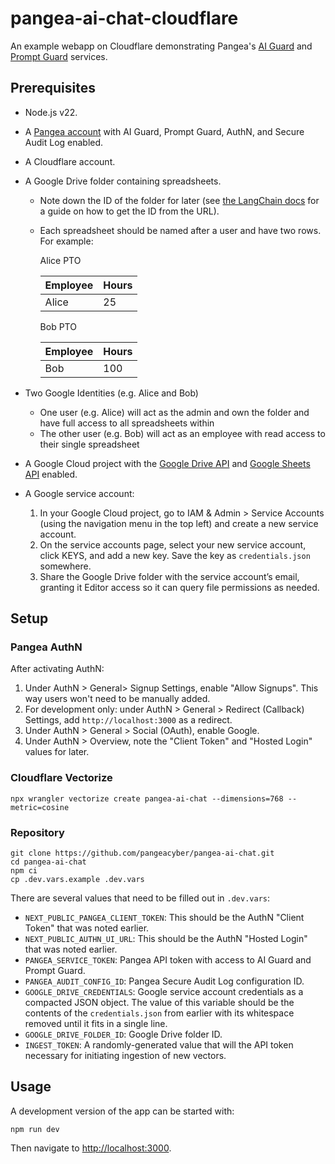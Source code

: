 # pangea-ai-chat-cloudflare

An example webapp on Cloudflare demonstrating Pangea's [AI Guard][] and
[Prompt Guard][] services.

## Prerequisites

- Node.js v22.
- A [Pangea account][Pangea signup] with AI Guard, Prompt Guard, AuthN, and
  Secure Audit Log enabled.
- A Cloudflare account.
- A Google Drive folder containing spreadsheets.

  - Note down the ID of the folder for later (see [the LangChain docs][retrieve-the-google-docs]
    for a guide on how to get the ID from the URL).
  - Each spreadsheet should be named after a user and have two rows. For example:

    Alice PTO

    | Employee | Hours |
    | -------- | ----- |
    | Alice    | 25    |

    Bob PTO

    | Employee | Hours |
    | -------- | ----- |
    | Bob      | 100   |

- Two Google Identities (e.g. Alice and Bob)
  - One user (e.g. Alice) will act as the admin and own the folder and have full
    access to all spreadsheets within
  - The other user (e.g. Bob) will act as an employee with read access to their
    single spreadsheet
- A Google Cloud project with the [Google Drive API][] and [Google Sheets API][] enabled.
- A Google service account:
  1. In your Google Cloud project, go to IAM & Admin > Service Accounts (using
     the navigation menu in the top left) and create a new service account.
  2. On the service accounts page, select your new service account, click KEYS,
     and add a new key. Save the key as `credentials.json` somewhere.
  3. Share the Google Drive folder with the service account’s email, granting it
     Editor access so it can query file permissions as needed.

## Setup

### Pangea AuthN

After activating AuthN:

1. Under AuthN > General> Signup Settings, enable "Allow Signups". This way
   users won't need to be manually added.
2. For development only: under AuthN > General > Redirect (Callback) Settings,
   add `http://localhost:3000` as a redirect.
3. Under AuthN > General > Social (OAuth), enable Google.
4. Under AuthN > Overview, note the "Client Token" and "Hosted Login" values for
   later.

### Cloudflare Vectorize

```
npx wrangler vectorize create pangea-ai-chat --dimensions=768 --metric=cosine
```

### Repository

```
git clone https://github.com/pangeacyber/pangea-ai-chat.git
cd pangea-ai-chat
npm ci
cp .dev.vars.example .dev.vars
```

There are several values that need to be filled out in `.dev.vars`:

- `NEXT_PUBLIC_PANGEA_CLIENT_TOKEN`: This should be the AuthN "Client Token"
  that was noted earlier.
- `NEXT_PUBLIC_AUTHN_UI_URL`: This should be the AuthN "Hosted Login" that was
  noted earlier.
- `PANGEA_SERVICE_TOKEN`: Pangea API token with access to AI Guard and Prompt
  Guard.
- `PANGEA_AUDIT_CONFIG_ID`: Pangea Secure Audit Log configuration ID.
- `GOOGLE_DRIVE_CREDENTIALS`: Google service account credentials as a compacted
  JSON object. The value of this variable should be the contents of the
  `credentials.json` from earlier with its whitespace removed until it fits in a
  single line.
- `GOOGLE_DRIVE_FOLDER_ID`: Google Drive folder ID.
- `INGEST_TOKEN`: A randomly-generated value that will the API token necessary
  for initiating ingestion of new vectors.

## Usage

A development version of the app can be started with:

```
npm run dev
```

Then navigate to <http://localhost:3000>.

[AI Guard]: https://pangea.cloud/docs/ai-guard/
[Prompt Guard]: https://pangea.cloud/docs/prompt-guard/
[Pangea signup]: https://pangea.cloud/signup
[Google Drive API]: https://console.cloud.google.com/flows/enableapi?apiid=drive.googleapis.com
[Google Sheets API]: https://console.cloud.google.com/flows/enableapi?apiid=sheets.googleapis.com
[retrieve-the-google-docs]: https://python.langchain.com/docs/integrations/retrievers/google_drive/#retrieve-the-google-docs
